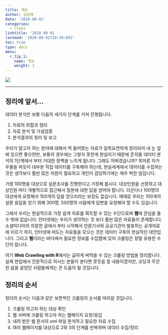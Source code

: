 ```yaml
---
title: 개요
author: 김강배
date: '2020-08-01'
categories:
  - class
linktitle: '2020 08 01 '
lastmod: '2020-08-01T20:39:08Z'
toc: true
type: docs
menu:
  r_tip_1:
    name: 개요
    weight: 1
---
```

![](https://user-images.githubusercontent.com/30010992/89122878-fe867980-d505-11ea-812f-50da4890223b.png)

---

## **정리에 앞서...**

데이터 분석은 보통 다음의 세가지 단계를 거쳐 진행됩니다.

1. 자료의 취합과 정리
2. 자료 분석 및 가설검증
3. 분석결과의 정리 및 보고 

우리가 알고자 하는 분야에 대해서 딱 들어맞는 자료가 일목요연하게 정리되어 내 눈 앞에 있으면 좋으련만, 보통의 경우에는 그렇지 못한게 현실이기 때문에 흔히들 데이터 분석의 1단계에서 부터 거대한 장벽을 느끼게 됩니다. 그래도 어쩌겠습니까? 목마른 자가 우물을 파듯이 대부분 직접 데이터를 구축해야 하는데, 현실세계에서 데이터를 수집하는 것은 생각보다 훨씬 많은 자원이 필요하고 개인이 감당하기에는 매우 벅찬 일입니다. 

가령 100명을 대상으로 설문조사를 진행한다고 가정해 봅시다. 대상인원을 선정하고 대상인원 마다 개별적으로 접근해서 질문에 대한 답을 얻어야 합니다. 더군다나 100명의 대상에게 요청해서 100개의 답을 얻으리라는 보장도 없습니다. 때때로 우리는 100개의 설문 응답을 얻기 위해 300명, 500명의 사람에게 답변을 요청해야 할 수도 있습니다. 

그래서 우리는 현실적으로 가장 쉽게 자료를 획득할 수 있는 수단으로써 **웹**에 관심을 둘 수 밖에 없습니다.  인터넷에는 우리가 생각하는 것 보다 훨씬 많은 자료들이 존재합니다. 소셜미디어의 자잘한 글에서 부터 시작해서 언론기사와  공공기관이 발표하는 공개자료에 이르기 까지, 인터넷에 떠도는 자료들을 모으는 것은 데이터 구축의 현실적인 대안입니다. 그리고 **웹**이라는 바다에서 필요한 정보를 수집함에 있어 크롤링은 정말 유용한 수단이 됩니다.

여기 **Web Crawling with R**에서는 급하게 써먹을 수 있는 크롤링 방법을 정리합니다. 실제 현업에서 전문적으로 하시는 분들이 본다면 콧웃음 칠 내용이겠지만, 코딩과 무관한 삶을 살았던 사람들에게는 큰 도움이 될 것입니다. 



## **정리의 순서**

정리의 순서는 다음과 같은 보편적인 크롤링의 순서를 따라갈 것입니다.

1. 크롤링 하고자 하는 대상 확인
2. 웹 서버에 크롤링 하고자 하는 웹페이지 요청/응답
3. 내려 받은 웹 문서의 xml 파일 분석하고 필요한 자료 수집
4. 여러 웹페이지를 대상으로 2와 3의 단계를 반복하며 데이터 수집/정리
